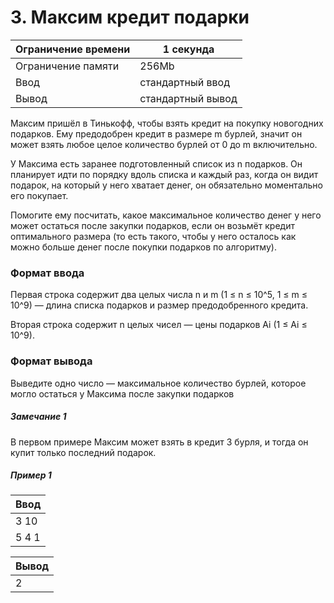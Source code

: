 # 3. Максим кредит подарки

| Ограничение времени | 1 секунда         |
| ------------------- | ----------------- |
| Ограничение памяти  | 256Mb             |
| Ввод                | стандартный ввод  |
| Вывод               | стандартный вывод |

Максим пришёл в Тинькофф, чтобы взять кредит на покупку новогодних подарков. Ему предодобрен кредит в размере m бурлей, значит он может взять любое целое количество бурлей от 0 до m включительно.

У Максима есть заранее подготовленный список из n подарков. Он планирует идти по порядку вдоль списка и каждый раз, когда он видит подарок, на который у него хватает денег, он обязательно моментально его покупает.

Помогите ему посчитать, какое максимальное количество денег у него может остаться после закупки подарков, если он возьмёт кредит оптимального размера (то есть такого, чтобы у него осталось как можно больше денег после покупки подарков по алгоритму).

### Формат ввода

Первая строка содержит два целых числа n и m (1 ≤ n ≤ 10^5, 1 ≤ m ≤ 10^9) — длина списка подарков и размер предодобренного кредита.

Вторая строка содержит n целых чисел — цены подарков Ai (1 ≤ Ai ≤ 10^9).

### Формат вывода

Выведите одно число — максимальное количество бурлей, которое могло остаться у Максима после закупки подарков

##### Замечание 1

В первом примере Максим может взять в кредит 3 бурля, и тогда он купит только последний подарок.

##### Пример 1

| Ввод  |
| ----- |
| 3 10  |
| 5 4 1 |

| Вывод |
| ----- |
| 2     |
